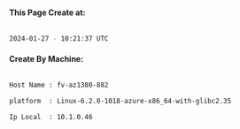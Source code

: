 
   
#### This Page Create at:

```bash

2024-01-27 - 10:21:37 UTC

```

#### Create By Machine:

```bash

Host Name : fv-az1380-882

platform  : Linux-6.2.0-1018-azure-x86_64-with-glibc2.35

Ip Local  : 10.1.0.46

```

